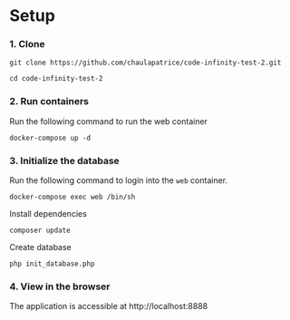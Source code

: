 # Setup 

### 1. Clone 
```
git clone https://github.com/chaulapatrice/code-infinity-test-2.git
```
```
cd code-infinity-test-2
```

### 2. Run containers


Run the following  command to run the web container

```
docker-compose up -d
```

### 3. Initialize the database 

Run the following command to login into the `web` container.

```
docker-compose exec web /bin/sh
```

Install dependencies

```
composer update
```

Create database 

```
php init_database.php
```

### 4. View in the browser
The application is accessible at http://localhost:8888
